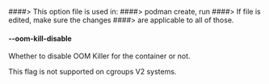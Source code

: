 ####> This option file is used in:
####> podman create, run
####> If file is edited, make sure the changes
####> are applicable to all of those.

#### **--oom-kill-disable**

Whether to disable OOM Killer for the container or not.

This flag is not supported on cgroups V2 systems.
